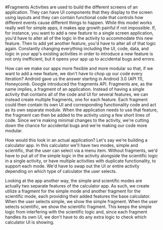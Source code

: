 #Fragments
Activities are used to build the different screens of an application. They can have UI components that they display to the screen using layouts and they can contain functional code that controls how different events cause different things to happen. While this model works really well for simple apps, it makes app growth painful if not impossible. If, for instance, you want to add a new feature to a single screen application, you'd have to alter all of the logic in the activity to accommodate this new feature. Then to add yet another feature, you'd have to alter all of that logic again. Constantly changing everything including the UI, code, data, and logic in your app's existing activities in order to introduce a new feature is not only inefficient, but it opens your app up to accidental bugs and errors.

How can we make our apps more flexible and more modular so that, if we want to add a new feature, we don't have to chop up our code every iteration? Android gave us the answer starting in Android 3.0 (API 11), Honeycomb. Google introduced the fragments API. Fragments are, as the name implies, a fragment of an application. Instead of having a single activity that contains all of the code and UI for several features, we can instead create multiple fragments, one for each feature. Each fragment could then contain its own UI and corresponding functionality code and act as its own separate module. When the application needs to use that feature, the fragment can then be added to the activity using a few short lines of code. Since we're making minimal changes to the activity, we're cutting down the chance for accidental bugs and we're making our code more modular.

How would this look in an actual application? Let's say we're building a calculator app. In this calculator we'll have two modes, simple and scientific, that the user can select via a menu item. Without fragments, we'd have to put all of the simple logic in the activity alongside the scientific logic in a single activity, or have multiple activities with duplicate functionality, to support each mode. We'd have to swap out the UI or entire activity depending on which type of calculator the user selects. 

Looking at the app another way, the simple and scientific modes are actually two separate features of the calculator app. As such, we create utilize a fragment for the simple mode and another fragment for the scientific mode, each providing their added features the base calculator. When the user selects simple, we show the simple fragment. When the user selects scientific, we show the scientific fragment. This keeps the simple logic from interfering with the scientific logic and, since each fragment handles its own UI, we don't have to do any extra logic to check which calculator UI is showing.